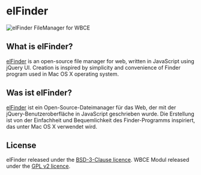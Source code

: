 # elFinder
![elFinder FileManager for WBCE](https://github.com/WBCE/WBCE_CMS/blob/main/wbce/modules/elfinder/templates/elfinder.jpg "elFinder FileManager for WBCE")

## What is elFinder?

[elFinder](https://github.com/Studio-42/elFinder) is an open-source file manager for web, written in JavaScript using jQuery UI. Creation is inspired by simplicity and convenience of Finder program used in Mac OS X operating system.

## Was ist elFinder?

[elFinder](https://github.com/Studio-42/elFinder) ist ein Open-Source-Dateimanager für das Web, der mit der jQuery-Benutzeroberfläche in JavaScript geschrieben wurde. Die Erstellung ist von der Einfachheit und Bequemlichkeit des Finder-Programms inspiriert, das unter Mac OS X verwendet wird.

## License

elFinder released under the [BSD-3-Clause licence](https://opensource.org/licenses/BSD-3-Clause).
WBCE Modul released under the [GPL v2 licence](https://www.gnu.org/licenses/old-licenses/gpl-2.0).